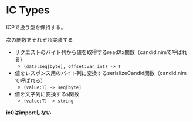 IC Types
===

ICPで扱う型を保持する。

次の関数をそれぞれ実装する
- リクエストのバイト列から値を取得するreadXx関数（candid.nimで呼ばれる）
  - `(data:seq[byte], offset:var int) -> T`
- 値をレスポンス用のバイト列に変換するserializeCandid関数（candid.nimで呼ばれる）
  - `(value:T) -> seq[byte]`
- 値を文字列に変換する`$`関数
  - `(value:T) -> string`

**ic0はimportしない**
